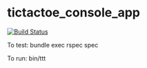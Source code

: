 # tictactoe_console_app

[![Build Status](https://travis-ci.org/td-extreme/tictactoe_console_app.svg?branch=master)](https://travis-ci.org/td-extreme/tictactoe_console_app)

To test: bundle exec rspec spec

To run: bin/ttt
